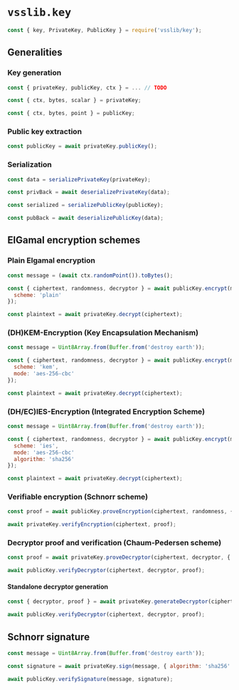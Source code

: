 # `vsslib.key`

```js
const { key, PrivateKey, PublicKey } = require('vsslib/key');
```

## Generalities

### Key generation

```js
const { privateKey, publicKey, ctx } = ... // TODO
```

```js
const { ctx, bytes, scalar } = privateKey;
```

```js
const { ctx, bytes, point } = publicKey;
```


### Public key extraction

```js
const publicKey = await privateKey.publicKey();
```

### Serialization

```js
const data = serializePrivateKey(privateKey);

const privBack = await deserializePrivateKey(data);
```

```js
const serialized = serializePublicKey(publicKey);

const pubBack = await deserializePublicKey(data);
```

## ElGamal encryption schemes

### Plain Elgamal encryption

```js
const message = (await ctx.randomPoint()).toBytes();

const { ciphertext, randomness, decryptor } = await publicKey.encrypt(message, {
  scheme: 'plain'
});
```

```js
const plaintext = await privateKey.decrypt(ciphertext);
```

### (DH)KEM-Encryption (Key Encapsulation Mechanism)

```js
const message = Uint8Array.from(Buffer.from('destroy earth'));

const { ciphertext, randomness, decryptor } = await publicKey.encrypt(message, {
  scheme: 'kem',
  mode: 'aes-256-cbc'
});
```

```js
const plaintext = await privateKey.decrypt(ciphertext);
```

### (DH/EC)IES-Encryption (Integrated Encryption Scheme)

```js
const message = Uint8Array.from(Buffer.from('destroy earth'));

const { ciphertext, randomness, decryptor } = await publicKey.encrypt(message, {
  scheme: 'ies',
  mode: 'aes-256-cbc'
  algorithm: 'sha256'
});
```

```js
const plaintext = await privateKey.decrypt(ciphertext);
```

### Verifiable encryption (Schnorr scheme)

```js
const proof = await publicKey.proveEncryption(ciphertext, randomness, { algorithm: 'sh256' });
```

```js
await privateKey.verifyEncryption(ciphertext, proof);
```

### Decryptor proof and verification (Chaum-Pedersen scheme)

```js
const proof = await privateKey.proveDecryptor(ciphertext, decryptor, { algorithm: 'sha256' });
```

```js
await publicKey.verifyDecryptor(ciphertext, decryptor, proof);
```

#### Standalone decryptor generation

```js
const { decryptor, proof } = await privateKey.generateDecryptor(ciphertext, { algorithm: 'sha256' });
```

```js
await publicKey.verifyDecryptor(ciphertext, decryptor, proof);
```

## Schnorr signature

```js
const message = Uint8Array.from(Buffer.from('destroy earth'));

const signature = await privateKey.sign(message, { algorithm: 'sha256' });
```

```js
await publicKey.verifySignature(message, signature);
```
